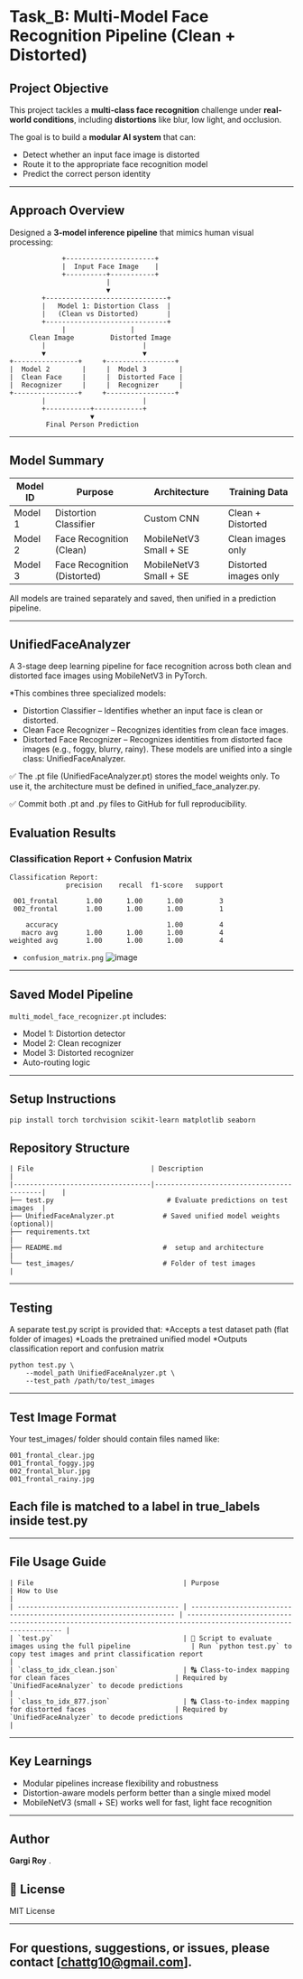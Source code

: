 
# Task_B: Multi-Model Face Recognition Pipeline (Clean + Distorted)

## Project Objective

This project tackles a **multi-class face recognition** challenge under **real-world conditions**, including **distortions** like blur, low light, and occlusion.

The goal is to build a **modular AI system** that can:
- Detect whether an input face image is distorted
- Route it to the appropriate face recognition model
- Predict the correct person identity

---

##  Approach Overview

 Designed a **3-model inference pipeline** that mimics human visual processing:

```
             +----------------------+
             |  Input Face Image    |
             +----------+-----------+
                        |
                        ▼
        +------------------------------+
        |   Model 1: Distortion Class  |
        |   (Clean vs Distorted)       |
        +------------------------------+
             |                |
     Clean Image         Distorted Image
        |                        |
        ▼                        ▼
+----------------+     +-----------------+
|  Model 2        |     |  Model 3        |
|  Clean Face     |     |  Distorted Face |
|  Recognizer     |     |  Recognizer     |
+----------------+     +-----------------+
        |                        |
        +-----------+------------+
                    ▼
         Final Person Prediction
```

---

##  Model Summary

| Model ID | Purpose                   | Architecture             | Training Data |
|----------|---------------------------|---------------------------|---------------|
| Model 1  | Distortion Classifier      | Custom CNN                | Clean + Distorted |
| Model 2  | Face Recognition (Clean)   | MobileNetV3 Small + SE    | Clean images only |
| Model 3  | Face Recognition (Distorted)| MobileNetV3 Small + SE   | Distorted images only |

All models are trained separately and saved, then unified in a prediction pipeline.

---

## UnifiedFaceAnalyzer

A 3-stage deep learning pipeline for face recognition across both clean and distorted face images using MobileNetV3 in PyTorch.


*This combines three specialized models:
- Distortion Classifier – Identifies whether an input face is clean or distorted.
- Clean Face Recognizer – Recognizes identities from clean face images.
- Distorted Face Recognizer – Recognizes identities from distorted face images (e.g., foggy, blurry, rainy).
These models are unified into a single class: UnifiedFaceAnalyzer.

✅ The .pt file (UnifiedFaceAnalyzer.pt) stores the model weights only. To use it, the architecture must be defined in unified_face_analyzer.py.

✅ Commit both .pt and .py files to GitHub for full reproducibility.

##  Evaluation Results
###  Classification Report + Confusion Matrix
```
Classification Report:
              precision    recall  f1-score   support

 001_frontal       1.00      1.00      1.00         3
 002_frontal       1.00      1.00      1.00         1

    accuracy                           1.00         4
   macro avg       1.00      1.00      1.00         4
weighted avg       1.00      1.00      1.00         4
```
-  `confusion_matrix.png`
![image](https://github.com/user-attachments/assets/818bfd73-792e-49b2-99bb-dc5cd59ad9d5)

---

##  Saved Model Pipeline

`multi_model_face_recognizer.pt` includes:
- Model 1: Distortion detector
- Model 2: Clean recognizer
- Model 3: Distorted recognizer
- Auto-routing logic

---

##  Setup Instructions

```bash
pip install torch torchvision scikit-learn matplotlib seaborn
```

##  Repository Structure
```
| File                             | Description                              |
|----------------------------------|------------------------------------------|    |
├── test.py                            # Evaluate predictions on test images  |
├── UnifiedFaceAnalyzer.pt            # Saved unified model weights (optional)|
├── requirements.txt                                                          |
├── README.md                         #  setup and architecture               |
└── test_images/                      # Folder of test images                 |
```
---
## Testing

A separate test.py script is provided that:
*Accepts a test dataset path (flat folder of images)
*Loads the pretrained unified model
*Outputs classification report and confusion matrix
```
python test.py \
    --model_path UnifiedFaceAnalyzer.pt \
    --test_path /path/to/test_images
```
---
## Test Image Format
Your test_images/ folder should contain files named like:
```
001_frontal_clear.jpg
001_frontal_foggy.jpg
002_frontal_blur.jpg
001_frontal_rainy.jpg
```
Each file is matched to a label in true_labels inside test.py
---
---
## File Usage Guide
```
| File                                     | Purpose                                                            | How to Use                                                                                                    |
| ---------------------------------------- | ------------------------------------------------------------------ | ------------------------------------------------------------------------------------------------------------- |
| `test.py`                                | 🧪 Script to evaluate images using the full pipeline               | Run `python test.py` to copy test images and print classification report                                      |
| `class_to_idx_clean.json`                | 🔠 Class-to-index mapping for clean faces                          | Required by `UnifiedFaceAnalyzer` to decode predictions                                                       |
| `class_to_idx_877.json`                  | 🔠 Class-to-index mapping for distorted faces                      | Required by `UnifiedFaceAnalyzer` to decode predictions                                                       |

```
---

##  Key Learnings

- Modular pipelines increase flexibility and robustness
- Distortion-aware models perform better than a single mixed model
- MobileNetV3 (small + SE) works well for fast, light face recognition

---

##  Author
**Gargi Roy** .


## 📜 License

MIT License

---

For questions, suggestions, or issues, please contact \[chattg10@gmail.com].
---
